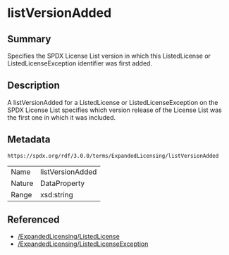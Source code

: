 <!-- Automatically generated by spec-parser v2.3.0 on 2024-07-09T17:43:37.025898+00:00 -->
<!-- SPDX-License-Identifier: Community-Spec-1.0 -->

# listVersionAdded

## Summary

Specifies the SPDX License List version in which this ListedLicense or
ListedLicenseException identifier was first added.


## Description

A listVersionAdded for a ListedLicense or ListedLicenseException on the SPDX
License List specifies which version release of the License List was the first
one in which it was included.


## Metadata

`https://spdx.org/rdf/3.0.0/terms/ExpandedLicensing/listVersionAdded`


| | |
|---|---|
| Name | listVersionAdded |
| Nature | DataProperty |
| Range | xsd:string |




## Referenced

- [/ExpandedLicensing/ListedLicense](../../ExpandedLicensing/Classes/ListedLicense.md)
- [/ExpandedLicensing/ListedLicenseException](../../ExpandedLicensing/Classes/ListedLicenseException.md)

